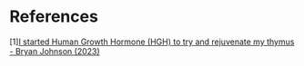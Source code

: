 # References
[1][I started Human Growth Hormone (HGH) to try and rejuvenate my thymus - Bryan Johnson (2023)](https://www.youtube.com/shorts/KtWqsdJJAck)